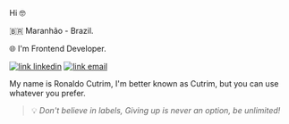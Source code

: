 Hi 🤓

🇧🇷 Maranhão - Brazil.

🌐 I'm Frontend Developer.

[![link linkedin](https://img.shields.io/badge/ronaldocutrim-3344DD?style=flat-square&logo=Linkedin&logoColor=white)](https://www.linkedin.com/in/ronaldocutrim)
[![link email](https://img.shields.io/badge/ronaldocutrim@gmail.com-3344DD?style=flat-square&logo=Mail.Ru&logoColor=white)](mailto:ronaldocutrim@gmail.com)

My name is Ronaldo Cutrim, I'm better known as Cutrim, but you can use whatever you prefer.

>💡 *Don't believe in labels, Giving up is never an option, be unlimited!*
